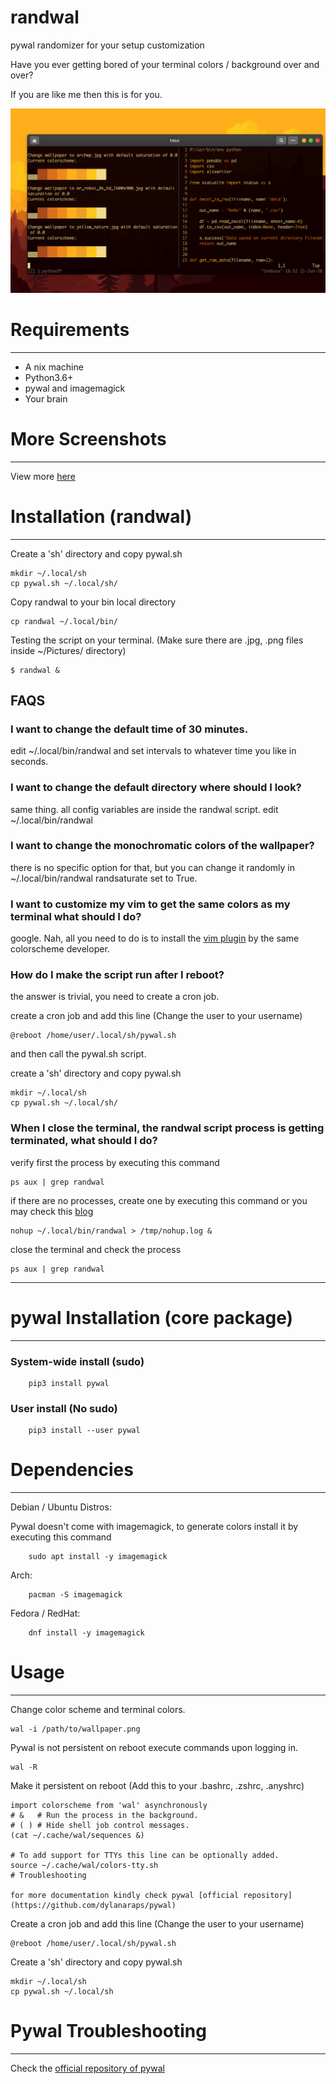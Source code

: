 # randwal
pywal randomizer for your setup customization

Have you ever getting bored of your terminal colors / background over and over?

If you are like me then this is for you.

![pywal_colorscheme](https://github.com/catx0rr/randwal/blob/master/screenshots/sample.png)

# Requirements
---
- A nix machine
- Python3.6+
- pywal and imagemagick
- Your brain

# More Screenshots
---
View more [here](https://github.com/catx0rr/randwal/tree/master/screenshots)

# Installation (randwal)
---

Create a 'sh' directory and copy pywal.sh
```
mkdir ~/.local/sh
cp pywal.sh ~/.local/sh/
```

Copy randwal to your bin local directory
```
cp randwal ~/.local/bin/
```

Testing the script on your terminal. (Make sure there are .jpg, .png files inside ~/Pictures/ directory)
```
$ randwal &
```

FAQS
---
### I want to change the default time of 30 minutes.

edit ~/.local/bin/randwal and set intervals to whatever time you like in seconds.

### I want to change the default directory where should I look?

same thing. all config variables are inside the randwal script. edit ~/.local/bin/randwal

### I want to change the monochromatic colors of the wallpaper?

there is no specific option for that, but you can change it randomly in ~/.local/bin/randwal randsaturate set to True.

### I want to customize my vim to get the same colors as my terminal what should I do?

google. Nah, all you need to do is to install the [vim plugin](https://github.com/dylanaraps/wal.vim) by the same colorscheme developer.

### How do I make the script run after I reboot?

the answer is trivial, you need to create a cron job.

create a cron job and add this line (Change the user to your username)
```
@reboot /home/user/.local/sh/pywal.sh
```
and then call the pywal.sh script.

create a 'sh' directory and copy pywal.sh
```
mkdir ~/.local/sh
cp pywal.sh ~/.local/sh/
```

### When I close the terminal, the randwal script process is getting terminated, what should I do?

verify first the process by executing this command
```
ps aux | grep randwal
```

if there are no processes, create one by executing this command or you may check this [blog](https://janakiev.com/blog/python-background/)
```
nohup ~/.local/bin/randwal > /tmp/nohup.log &
```

close the terminal and check the process
```
ps aux | grep randwal
```

---
# pywal Installation (core package)
---
### System-wide install (sudo)
```
    pip3 install pywal
```
### User install (No sudo)
```
    pip3 install --user pywal
```

# Dependencies
---
Debian / Ubuntu Distros:

Pywal doesn't come with imagemagick, to generate colors install it by executing this command
```
    sudo apt install -y imagemagick
```

Arch:
```
    pacman -S imagemagick
```

Fedora / RedHat:
```
    dnf install -y imagemagick
```

# Usage
---
Change color scheme and terminal colors.
```
wal -i /path/to/wallpaper.png
```

Pywal is not persistent on reboot execute commands upon logging in.
```
wal -R
```

Make it persistent on reboot (Add this to your .bashrc, .zshrc, .anyshrc)
```
import colorscheme from 'wal' asynchronously
# &   # Run the process in the background.
# ( ) # Hide shell job control messages.
(cat ~/.cache/wal/sequences &)

# To add support for TTYs this line can be optionally added.
source ~/.cache/wal/colors-tty.sh
# Troubleshooting

for more documentation kindly check pywal [official repository](https://github.com/dylanaraps/pywal)
```

Create a cron job and add this line (Change the user to your username)
```
@reboot /home/user/.local/sh/pywal.sh
```

Create a 'sh' directory and copy pywal.sh
```
mkdir ~/.local/sh
cp pywal.sh ~/.local/sh
```

# Pywal Troubleshooting
---
Check the [official repository of pywal](https://github.com/dylanaraps/pywal)
